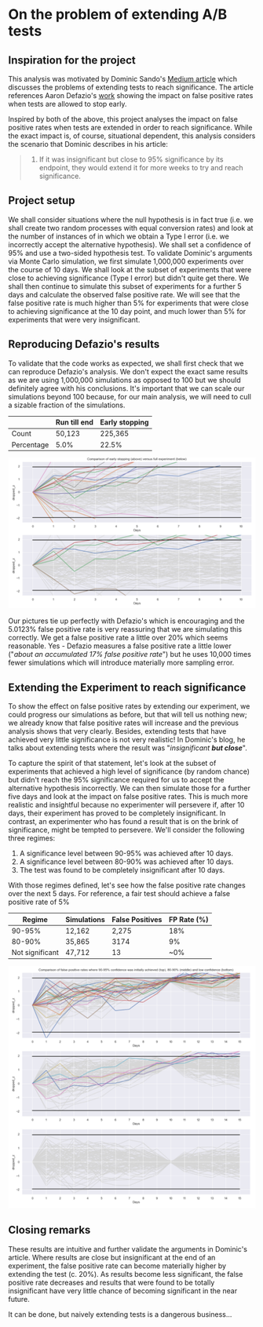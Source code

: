 # On the problem of extending A/B tests


## Inspiration for the project

This analysis was motivated by Dominic Sando's [Medium article](https://dominicsando.medium.com/extending-a-b-tests-to-reach-significance-the-trap-even-the-smartest-people-fall-into-904f86a18f4b) which discusses the problems of extending tests to reach significance. The article references Aaron Defazio's [work](https://www.aarondefazio.com/tangentially/?p=83) showing the impact on false positive rates when tests are allowed to stop early.

Inspired by both of the above, this project analyses the impact on false positive rates when tests are extended in order to reach significance. While the exact impact is, of course, situational dependent, this analysis considers the scenario that Dominic describes in his article:

> 1.  If it was insignificant but close to 95% significance by its endpoint, they would extend it for more weeks to try and reach significance.

## Project setup

We shall consider situations where the null hypothesis is in fact true (i.e. we shall create two random processes with equal conversion rates) and look at the number of instances of in which we obtain a Type I error (i.e. we incorrectly accept the alternative hypothesis). We shall set a confidence of 95% and use a two-sided hypothesis test. To validate Dominic's arguments via Monte Carlo simulation, we first simulate 1,000,000 experiments over the course of 10 days. We shall look at the subset of experiments that were close to achieving significance (Type I error) but didn't quite get there. We shall then continue to simulate this subset of experiments for a further 5 days and calculate the observed false positive rate.
We will see that the false positive rate is much higher than 5% for experiments that were close to achieving significance at the 10 day point, and much lower than 5% for experiments that were very insignificant.

## Reproducing Defazio's results
To validate that the code works as expected, we shall first check that we can reproduce Defazio's analysis. We don't expect the exact same results as we are using 1,000,000 simulations as opposed to 100 but we should definitely agree with his conclusions. It's important that we can scale our simulations beyond 100 because, for our main analysis, we will need to cull a sizable fraction of the simulations.

|  |Run till end  |Early stopping  |
|--|--| -- |
| Count | 50,123 | 225,365 |
| Percentage | 5.0% | 22.5% |

![Early stopping](https://github.com/RiannaK/TheProblemWithExtendingTests/blob/main/images/EarlyStopping.png)

Our pictures tie up perfectly with Defazio's which is encouraging and the 5.0123% false positive rate is very reassuring that we are simulating this correctly. We get a false positive rate a little over 20% which seems reasonable. Yes - Defazio measures a false positive rate a little lower ("*about an accumulated 17% false positive rate*") but he uses 10,000 times fewer simulations which will introduce materially more sampling error.

## Extending the Experiment to reach significance
To show the effect on false positive rates by extending our experiment, we could progress our simulations as before, but that will tell us nothing new; we already know that false positive rates will increase and the previous analysis shows that very clearly. Besides, extending tests that have achieved very little significance is not very realistic!
In Dominic's blog, he talks about extending tests where the result was "*insignificant **but close***".

To capture the spirit of that statement, let's look at the subset of experiments that achieved a high level of significance (by random chance) but didn't reach the 95% significance required for us to accept the alternative hypothesis incorrectly. We can then simulate those for a further five days and look at the impact on false positive rates. This is much more realistic and insightful because no experimenter will persevere if, after 10 days, their experiment has proved to be completely insignificant. In contrast, an experimenter who has found a result that is on the brink of significance, might be tempted to persevere. We'll consider the following three regimes:
 1. A significance level between 90-95% was achieved after 10 days.
 2. A significance level between 80-90% was achieved after 10 days.
 3. The test was found to be completely insignificant after 10 days.

With those regimes defined, let's see how the false positive rate changes over the next 5 days. For reference, a fair test should achieve a false positive rate of 5%

| Regime | Simulations | False Positives | FP Rate (%) |
|--|--|--|--|
|90-95%  | 12,162 | 2,275 | 18%|
|80-90%  | 35,865| 3174 | 9%|
|Not significant  | 47,712 | 13 | ~0%|

![Extending Tests](https://github.com/RiannaK/TheProblemWithExtendingTests/blob/main/images/ExtendingTests.png)

## Closing remarks

These results are intuitive and further validate the arguments in Dominic's article. Where results are close but insignificant at the end of an experiment, the false positive rate can become materially higher by extending the test (c. 20%). As results become less significant, the false positive rate decreases and results that were found to be totally insignificant have very little chance of becoming significant in the near future. 

It can be done, but naively extending tests is a dangerous business...
